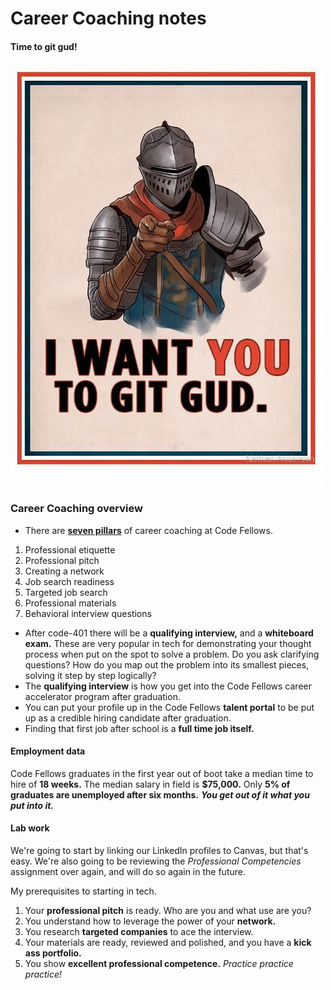 # Career Coaching notes

#### Time to git gud!
![git gud](gitgud.jpg)

### Career Coaching overview

- There are **[seven pillars](https://codefellows.org/get-a-software-development-job)** of career coaching at Code Fellows.
1. Professional etiquette
2. Professional pitch
3. Creating a network
4. Job search readiness
5. Targeted job search
6. Professional materials
7. Behavioral interview questions

- After code-401 there will be a **qualifying interview,** and a **whiteboard exam.**  These are very popular in tech for demonstrating your thought process when put on the spot to solve a problem.  Do you ask clarifying questions? How do you map out the problem into its smallest pieces, solving it step by step logically?
- The **qualifying interview** is how you get into the Code Fellows career accelerator program after graduation.
- You can put your profile up in the Code Fellows **talent portal** to be put up as a credible hiring candidate after graduation.
- Finding that first job after school is a **full time job itself.**

#### Employment data
Code Fellows graduates in the first year out of boot take a median time to hire of **18 weeks.**  The median salary in field is **$75,000.**  Only **5% of graduates are unemployed after six months.**
***You get out of it what you put into it.***

#### Lab work

We're going to start by linking our LinkedIn profiles to Canvas, but that's easy.  We're also going to be reviewing the *Professional Competencies* assignment over again, and will do so again in the future.

My prerequisites to starting in tech.
1. Your **professional pitch** is ready.  Who are you and what use are you?
2. You understand how to leverage the power of your **network.**
3. You research **targeted companies** to ace the interview.
4. Your materials are ready, reviewed and polished, and you have a **kick ass portfolio.**
5. You show **excellent professional competence.**  *Practice practice practice!*

